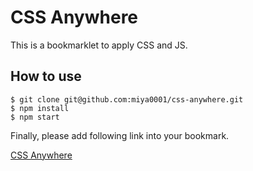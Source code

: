 # CSS Anywhere

This is a bookmarklet to apply CSS and JS.

## How to use

```
$ git clone git@github.com:miya0001/css-anywhere.git
$ npm install
$ npm start
```

Finally, please add following link into your bookmark.

<a href="javascript:(function(){if(document.getElementById('tmp-script')){return void(0);};var s=document.createElement('script');s.id='tmp-script';s.src='https://127.0.0.1:8080/load.js';document.body.appendChild(s)})()">CSS Anywhere</a>
